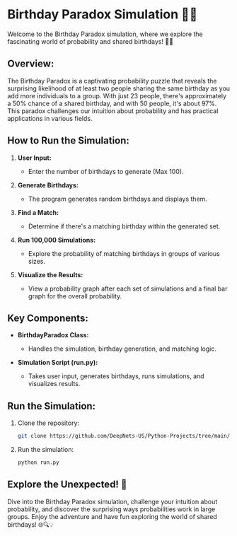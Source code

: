# Birthday Paradox Simulation 🎉🎂

Welcome to the Birthday Paradox simulation, where we explore the fascinating world of probability and shared birthdays! 📅🤯

## Overview:

The Birthday Paradox is a captivating probability puzzle that reveals the surprising likelihood of at least two people sharing the same birthday as you add more individuals to a group. With just 23 people, there's approximately a 50% chance of a shared birthday, and with 50 people, it's about 97%. This paradox challenges our intuition about probability and has practical applications in various fields.

## How to Run the Simulation:

1. **User Input:**
   - Enter the number of birthdays to generate (Max 100).

2. **Generate Birthdays:**
   - The program generates random birthdays and displays them.

3. **Find a Match:**
   - Determine if there's a matching birthday within the generated set.

4. **Run 100,000 Simulations:**
   - Explore the probability of matching birthdays in groups of various sizes.

5. **Visualize the Results:**
   - View a probability graph after each set of simulations and a final bar graph for the overall probability.

## Key Components:

- **BirthdayParadox Class:**
  - Handles the simulation, birthday generation, and matching logic.

- **Simulation Script (run.py):**
  - Takes user input, generates birthdays, runs simulations, and visualizes results.

## Run the Simulation:

1. Clone the repository:
   ```bash
   git clone https://github.com/DeepNets-US/Python-Projects/tree/main/BirthdayParadox
   ```

2. Run the simulation:
   ```bash
   python run.py
   ```

## Explore the Unexpected! 🚀

Dive into the Birthday Paradox simulation, challenge your intuition about probability, and discover the surprising ways probabilities work in large groups. Enjoy the adventure and have fun exploring the world of shared birthdays! 🌐🔍💡
